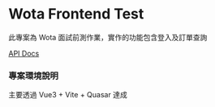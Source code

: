 # Wota Frontend Test

此專案為 Wota 面試前測作業，實作的功能包含登入及訂單查詢

[API Docs](https://dev.tapgo.cc/test/swagger-ui.html)

### 專案環境說明

主要透過 Vue3 + Vite + Quasar 達成
